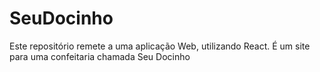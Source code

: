 # SeuDocinho
Este repositório remete a uma aplicação Web, utilizando React. É um site para uma confeitaria chamada Seu Docinho

